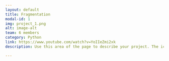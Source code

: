 ```yaml
---
layout: default
title: Fragmentation
modal-id: 1
img: project_1.png
alt: image-alt
team: 6 members
category: Python
link: https://www.youtube.com/watch?v=YoIIeZmi2xk
description: Use this area of the page to describe your project. The icon above is part of a free icon set by <a href="https://sellfy.com/p/8Q9P/jV3VZ/">Flat Icons</a>. On their website, you can download their free set with 16 icons, or you can purchase the entire set with 146 icons for only $12!

---
```

